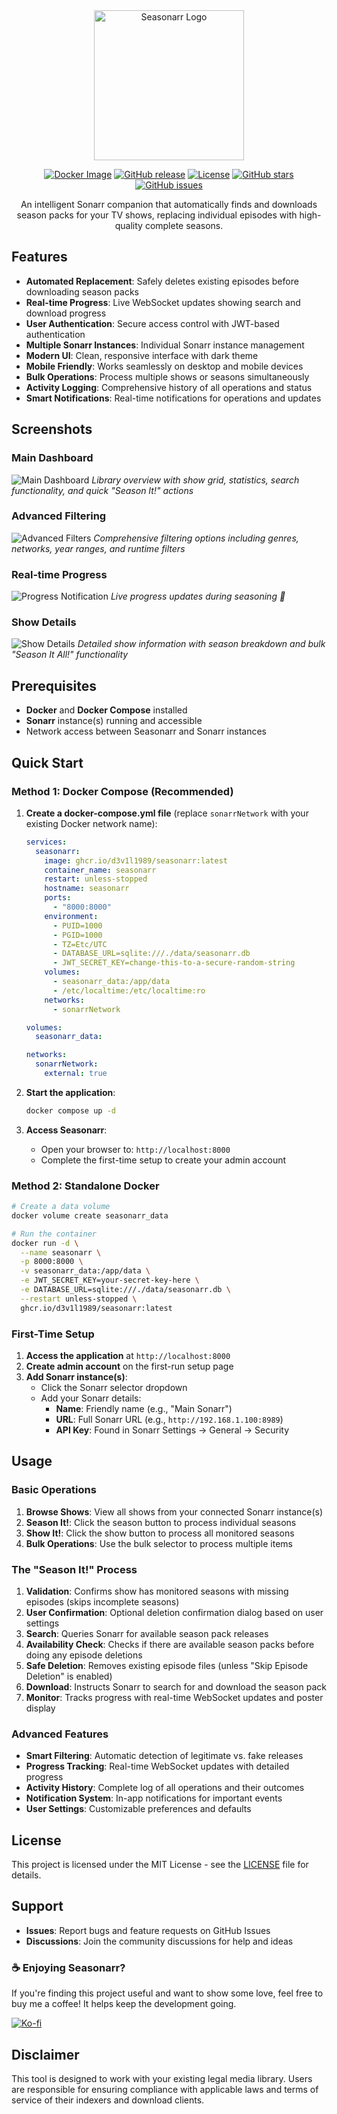 <div align="center">
  <img src="frontend/src/assets/logotransparent.png" alt="Seasonarr Logo" width="240">

  [![Docker Image](https://img.shields.io/badge/docker-ghcr.io-blue?style=flat-square&logo=docker)](https://ghcr.io/d3v1l1989/seasonarr)
  [![GitHub release](https://img.shields.io/github/release/d3v1l1989/seasonarr?style=flat-square)](https://github.com/d3v1l1989/seasonarr/releases)
  [![License](https://img.shields.io/github/license/d3v1l1989/seasonarr?style=flat-square)](https://github.com/d3v1l1989/seasonarr/blob/main/LICENSE)
  [![GitHub stars](https://img.shields.io/github/stars/d3v1l1989/seasonarr?style=flat-square)](https://github.com/d3v1l1989/seasonarr/stargazers)
  [![GitHub issues](https://img.shields.io/github/issues/d3v1l1989/seasonarr?style=flat-square)](https://github.com/d3v1l1989/seasonarr/issues)

  An intelligent Sonarr companion that automatically finds and downloads season packs for your TV shows, replacing individual episodes with high-quality complete seasons.
</div>

## Features

- **Automated Replacement**: Safely deletes existing episodes before downloading season packs
- **Real-time Progress**: Live WebSocket updates showing search and download progress
- **User Authentication**: Secure access control with JWT-based authentication
- **Multiple Sonarr Instances**: Individual Sonarr instance management
- **Modern UI**: Clean, responsive interface with dark theme
- **Mobile Friendly**: Works seamlessly on desktop and mobile devices
- **Bulk Operations**: Process multiple shows or seasons simultaneously
- **Activity Logging**: Comprehensive history of all operations and status
- **Smart Notifications**: Real-time notifications for operations and updates

## Screenshots

### Main Dashboard
![Main Dashboard](assets/screenshots/UI.png)
*Library overview with show grid, statistics, search functionality, and quick "Season It!" actions*

### Advanced Filtering
![Advanced Filters](assets/screenshots/filters.png)
*Comprehensive filtering options including genres, networks, year ranges, and runtime filters*

### Real-time Progress
![Progress Notification](assets/screenshots/notification.png)
*Live progress updates during seasoning 🧂*

### Show Details
![Show Details](assets/screenshots/showdetails.png)
*Detailed show information with season breakdown and bulk "Season It All!" functionality*

## Prerequisites

- **Docker** and **Docker Compose** installed
- **Sonarr** instance(s) running and accessible
- Network access between Seasonarr and Sonarr instances

## Quick Start

### Method 1: Docker Compose (Recommended)

1. **Create a docker-compose.yml file** (replace `sonarrNetwork` with your existing Docker network name):
   ```yaml
   services:
     seasonarr:
       image: ghcr.io/d3v1l1989/seasonarr:latest
       container_name: seasonarr
       restart: unless-stopped
       hostname: seasonarr
       ports:
         - "8000:8000"
       environment:
         - PUID=1000
         - PGID=1000
         - TZ=Etc/UTC
         - DATABASE_URL=sqlite:///./data/seasonarr.db
         - JWT_SECRET_KEY=change-this-to-a-secure-random-string
       volumes:
         - seasonarr_data:/app/data
         - /etc/localtime:/etc/localtime:ro
       networks:
         - sonarrNetwork

   volumes:
     seasonarr_data:

   networks:
     sonarrNetwork:
       external: true
   ```

2. **Start the application**:
   ```bash
   docker compose up -d
   ```

3. **Access Seasonarr**:
   - Open your browser to: `http://localhost:8000`
   - Complete the first-time setup to create your admin account

### Method 2: Standalone Docker

```bash
# Create a data volume
docker volume create seasonarr_data

# Run the container
docker run -d \
  --name seasonarr \
  -p 8000:8000 \
  -v seasonarr_data:/app/data \
  -e JWT_SECRET_KEY=your-secret-key-here \
  -e DATABASE_URL=sqlite:///./data/seasonarr.db \
  --restart unless-stopped \
  ghcr.io/d3v1l1989/seasonarr:latest
```


### First-Time Setup

1. **Access the application** at `http://localhost:8000`
2. **Create admin account** on the first-run setup page
3. **Add Sonarr instance(s)**:
   - Click the Sonarr selector dropdown
   - Add your Sonarr details:
     - **Name**: Friendly name (e.g., "Main Sonarr")
     - **URL**: Full Sonarr URL (e.g., `http://192.168.1.100:8989`)
     - **API Key**: Found in Sonarr Settings → General → Security

## Usage

### Basic Operations

1. **Browse Shows**: View all shows from your connected Sonarr instance(s)
2. **Season It!**: Click the season button to process individual seasons
3. **Show It!**: Click the show button to process all monitored seasons
4. **Bulk Operations**: Use the bulk selector to process multiple items

### The "Season It!" Process

1. **Validation**: Confirms show has monitored seasons with missing episodes (skips incomplete seasons)
2. **User Confirmation**: Optional deletion confirmation dialog based on user settings
3. **Search**: Queries Sonarr for available season pack releases
4. **Availability Check**: Checks if there are available season packs before doing any episode deletions
5. **Safe Deletion**: Removes existing episode files (unless "Skip Episode Deletion" is enabled)
6. **Download**: Instructs Sonarr to search for and download the season pack
7. **Monitor**: Tracks progress with real-time WebSocket updates and poster display

### Advanced Features

- **Smart Filtering**: Automatic detection of legitimate vs. fake releases
- **Progress Tracking**: Real-time WebSocket updates with detailed progress
- **Activity History**: Complete log of all operations and their outcomes
- **Notification System**: In-app notifications for important events
- **User Settings**: Customizable preferences and defaults

## License

This project is licensed under the MIT License - see the [LICENSE](LICENSE) file for details.

## Support

- **Issues**: Report bugs and feature requests on GitHub Issues
- **Discussions**: Join the community discussions for help and ideas

### ☕ Enjoying Seasonarr?

If you're finding this project useful and want to show some love, feel free to buy me a coffee! It helps keep the development going.

[![Ko-fi](https://ko-fi.com/img/githubbutton_sm.svg)](https://ko-fi.com/d3v1l1989)

## Disclaimer

This tool is designed to work with your existing legal media library. Users are responsible for ensuring compliance with applicable laws and terms of service of their indexers and download clients.